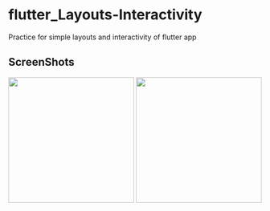 # flutter_Layouts-Interactivity

Practice for simple layouts and interactivity of flutter app

ScreenShots
------------

<div>
  <img width="250" src="https://user-images.githubusercontent.com/49421226/86330557-cc71c580-bc82-11ea-9680-a331413a959f.png">
  <img width="250" src="https://user-images.githubusercontent.com/49421226/86330622-e57a7680-bc82-11ea-9802-0e0b4f55ea23.png">
</div>
